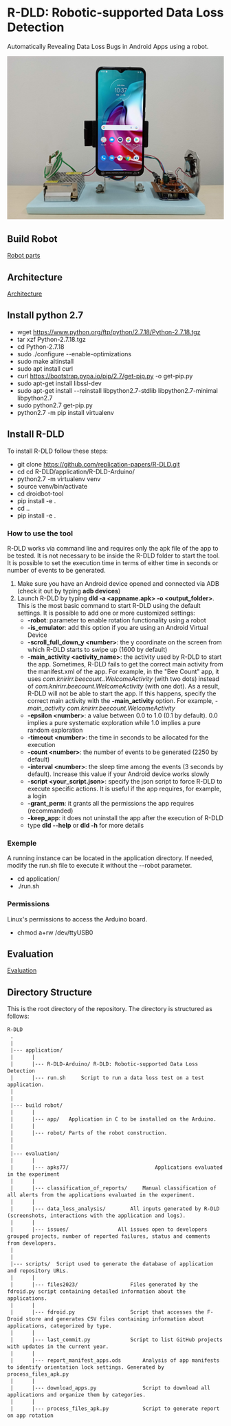 # R-DLD: Robotic-supported Data Loss Detection
Automatically Revealing Data Loss Bugs in Android Apps using a robot.

![R-DLD](build%20robot/robot/robot.jpg)

## Build Robot
[Robot parts](build%20robot/README.MD)


## Architecture
[Architecture](application/README.md)


## Install python 2.7
* wget https://www.python.org/ftp/python/2.7.18/Python-2.7.18.tgz
* tar xzf Python-2.7.18.tgz
* cd Python-2.7.18
* sudo ./configure --enable-optimizations
* sudo make altinstall
* sudo apt  install curl
* curl https://bootstrap.pypa.io/pip/2.7/get-pip.py -o get-pip.py
* sudo apt-get install libssl-dev
* sudo apt-get install --reinstall libpython2.7-stdlib libpython2.7-minimal libpython2.7
* sudo python2.7 get-pip.py
* python2.7 -m pip install virtualenv

## Install R-DLD
To install R-DLD follow these steps:
* git clone https://github.com/replication-papers/R-DLD.git
* cd cd R-DLD/application/R-DLD-Arduino/
* python2.7 -m virtualenv venv
* source venv/bin/activate
* cd droidbot-tool
* pip install -e .
* cd ..
* pip install -e .


### How to use the tool
R-DLD works via command line and requires only the apk file of the app to be tested. It is not necessary to be inside the R-DLD folder to start the tool. It is possible to set the execution time in terms of either time in seconds or number of events to be generated. 
1) Make sure you have an Android device opened and connected via ADB (check it out by typing **adb devices**)
2) Launch R-DLD by typing **dld -a <appname.apk> -o <output_folder>**. This is the most basic command to start R-DLD using the default settings. 
It is possible to add one or more customized settings:
   - **-robot**: parameter to enable rotation functionality using a robot
   - **-is_emulator**: add this option if you are using an Android Virtual Device
   - **-scroll_full_down_y \<number\>**: the y coordinate on the screen from which R-DLD starts to swipe up (1600 by default)
   - **-main_activity <activity_name>**: the activity used by R-DLD to start the app. Sometimes, R-DLD fails to get the correct main activity from the manifest.xml of the app. For example, in the "Bee Count" app, it uses *com.knirirr.beecount..WelcomeActivity* (with two dots) instead of *com.knirirr.beecount.WelcomeActivity* (with one dot).
As a result, R-DLD will not be able to start the app. If this happens, specify the correct main activity with the **-main_activity** option. For example, *-main_activity com.knirirr.beecount.WelcomeActivity*
   - **-epsilon \<number\>**: a value between 0.0 to 1.0 (0.1 by default). 0.0 implies a pure systematic exploration while 1.0 
   implies a pure random exploration
   - **-timeout \<number\>**: the time in seconds to be allocated for the execution
   - **-count \<number\>**: the number of events to be generated (2250 by default)
   - **-interval \<number\>**: the sleep time among the events (3 seconds by default). Increase this value if your Android device works slowly
   - **-script <your_script.json>**: specify the json script to force R-DLD to execute specific actions. It is useful if the app requires, for example, a login
   - **-grant_perm**: it grants all the permissions the app requires (recommanded)
   - **-keep_app**: it does not uninstall the app after the execution of R-DLD
   - type **dld --help** or **dld -h** for more details

### Exemple
A running instance can be located in the application directory. If needed, modify the run.sh file to execute it without the --robot parameter.
* cd application/
* ./run.sh

### Permissions
Linux's permissions to access the Arduino board.
* chmod a+rw /dev/ttyUSB0


## Evaluation

[Evaluation](evaluation/README.md)

Directory Structure
---------------
This is the root directory of the repository. The directory is structured as follows:

    R-DLD
     .
     |
     |--- application/ 
     |		|
     |		|--- R-DLD-Arduino/	R-DLD: Robotic-supported Data Loss Detection 
     |		|--- run.sh		Script to run a data loss test on a test application. 
     |
     |
     |--- build robot/
     |		|
     |		|--- app/	Application in C to be installed on the Arduino.
     |		|
     |		|--- robot/	Parts of the robot construction.
     |
     |
     |--- evaluation/
     |		|
     |		|--- apks77/                            Applications evaluated in the experiment
     |		|
     |		|--- classification_of_reports/		Manual classification of all alerts from the applications evaluated in the experiment.
     |		|
     |		|--- data_loss_analysis/		All inputs generated by R-DLD (screenshots, interactions with the application and logs).
     |		|
     |		|--- issues/				All issues open to developers grouped projects, number of reported failures, status and comments from developers.
     |
     |
     |--- scripts/	Script used to generate the database of application and repository URLs.
     |		|
     |		|--- files2023/		            Files generated by the fdroid.py script containing detailed information about the applications.
     |		|
     |		|--- fdroid.py		            Script that accesses the F-Droid store and generates CSV files containing information about applications, categorized by type.
     |		|
     |		|--- last_commit.py	            Script to list GitHub projects with updates in the current year.
     |		|
     |		|--- report_manifest_apps.ods       Analysis of app manifests to identify orientation lock settings. Generated by process_files_apk.py
     |		|
     |		|--- download_apps.py               Script to download all applications and organize them by categories.
     |		|
     |		|--- process_files_apk.py           Script to generate report on app rotation